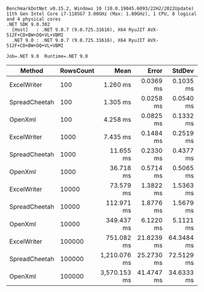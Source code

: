 ```

BenchmarkDotNet v0.15.2, Windows 10 (10.0.19045.6093/22H2/2022Update)
11th Gen Intel Core i7-1185G7 3.00GHz (Max: 1.80GHz), 1 CPU, 8 logical and 4 physical cores
.NET SDK 9.0.302
  [Host]   : .NET 9.0.7 (9.0.725.31616), X64 RyuJIT AVX-512F+CD+BW+DQ+VL+VBMI
  .NET 9.0 : .NET 9.0.7 (9.0.725.31616), X64 RyuJIT AVX-512F+CD+BW+DQ+VL+VBMI

Job=.NET 9.0  Runtime=.NET 9.0  

```
| Method        | RowsCount | Mean         | Error      | StdDev     | Gen0       | Gen1      | Gen2      | Allocated     |
|-------------- |---------- |-------------:|-----------:|-----------:|-----------:|----------:|----------:|--------------:|
| ExcelWriter   | 100       |     1.260 ms |  0.0369 ms |  0.1035 ms |          - |         - |         - |      14.23 KB |
| SpreadCheetah | 100       |     1.305 ms |  0.0258 ms |  0.0540 ms |          - |         - |         - |       8.61 KB |
| OpenXml       | 100       |     4.258 ms |  0.0825 ms |  0.1332 ms |   195.3125 |  195.3125 |  195.3125 |    1216.48 KB |
| ExcelWriter   | 1000      |     7.435 ms |  0.1484 ms |  0.2519 ms |          - |         - |         - |      14.32 KB |
| SpreadCheetah | 1000      |    11.655 ms |  0.2330 ms |  0.4377 ms |          - |         - |         - |       8.61 KB |
| OpenXml       | 1000      |    36.718 ms |  0.5714 ms |  0.5065 ms |  1214.2857 |  571.4286 |  500.0000 |   16630.37 KB |
| ExcelWriter   | 10000     |    73.579 ms |  1.3822 ms |  1.5363 ms |          - |         - |         - |      14.73 KB |
| SpreadCheetah | 10000     |   112.971 ms |  1.8776 ms |  1.5679 ms |          - |         - |         - |       9.11 KB |
| OpenXml       | 10000     |   349.437 ms |  6.1220 ms |  5.1121 ms | 10000.0000 | 3000.0000 | 3000.0000 |  142199.43 KB |
| ExcelWriter   | 100000    |   751.082 ms | 21.8239 ms | 64.3484 ms |          - |         - |         - |      29.38 KB |
| SpreadCheetah | 100000    | 1,210.076 ms | 25.2730 ms | 72.5129 ms |          - |         - |         - |       27.7 KB |
| OpenXml       | 100000    | 3,570.153 ms | 41.4747 ms | 34.6333 ms | 74000.0000 | 3000.0000 | 3000.0000 | 1225984.89 KB |
